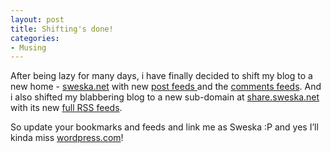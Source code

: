 ```yaml
---
layout: post
title: Shifting's done!
categories:
- Musing
---
```



After being lazy for many days, i have finally decided to shift my blog to a new home - [sweska.net](http://sweska.net/) with new [post feeds ](http://sweska.net/feed/)and the [comments feeds](http://sweska.net/comments/feed/). And i also shifted my blabbering blog to a new sub-domain at [share.sweska.net](http://share.sweska.net/) with its new [full RSS feeds](http://share.sweska.net/feed/).

So update your bookmarks and feeds and link me as Sweska :P and yes I’ll kinda miss [wordpress.com](http://wordpress.com/)!
